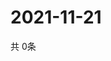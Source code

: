 # 2021-11-21
  共 0条

  <!-- BEGIN -->
  <!-- 最后更新时间Sun Nov 21 2021 07:03:42 GMT+0000 (Coordinated Universal Time) -->
  
  <!-- END -->
  
  